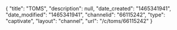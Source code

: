 {
    "title": "TOMS",
    "description": null,
    "date_created": "1465341941",
    "date_modified": "1465341941",
    "channelid": "66115242",
    "type": "captivate",
    "layout": "channel",
    "url": "\/c\/toms\/66115242"
}